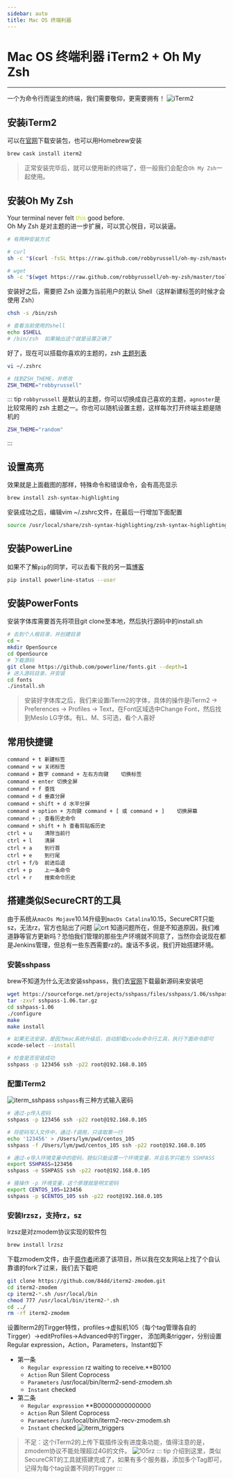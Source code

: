```yaml
---
sidebar: auto
title: Mac OS 终端利器
---
```


# Mac OS 终端利器 iTerm2 + Oh My Zsh
***
一个为命令行而诞生的终端，我们需要敬仰，更需要拥有！
![iTerm2](http://q04rnakch.bkt.clouddn.com/iTerm2/iTerm2.jpg!84dd)

## 安装iTerm2
可以在[官网](https://www.iterm2.com/downloads.html)下载安装包，也可以用Homebrew安装
```sh
brew cask install iterm2
```
> 正常安装完毕后，就可以使用新的终端了，但一般我们会配合`Oh My Zsh`一起使用。

## 安装Oh My Zsh
Your terminal never felt *<font color="#c5d928">this</font>* good before.  
Oh My Zsh 是对主题的进一步扩展，可以赏心悦目，可以装逼。
```sh
# 有两种安装方式

# curl
sh -c "$(curl -fsSL https://raw.github.com/robbyrussell/oh-my-zsh/master/tools/install.sh)"

# wget
sh -c "$(wget https://raw.github.com/robbyrussell/oh-my-zsh/master/tools/install.sh -O -)"
```
安装好之后，需要把 Zsh 设置为当前用户的默认 Shell（这样新建标签的时候才会使用 Zsh）
```sh
chsh -s /bin/zsh

# 查看当前使用的shell
echo $SHELL
# /bin/zsh  如果输出这个就是设置正确了
```
好了，现在可以搭载你喜欢的主题的，zsh [主题列表](https://github.com/robbyrussell/oh-my-zsh/wiki/themes)
```sh
vi ~/.zshrc

# 找到ZSH_THEME，并修改
ZSH_THEME="robbyrussell"
```
::: tip
`robbyrussell` 是默认的主题，你可以切换成自己喜欢的主题，`agnoster`是比较常用的 zsh 主题之一。你也可以随机设置主题，这样每次打开终端主题是随机的
```sh
ZSH_THEME="random"
```
:::

## 设置高亮
效果就是上面截图的那样，特殊命令和错误命令，会有高亮显示
```sh
brew install zsh-syntax-highlighting
```
安装成功之后，编辑vim ~/.zshrc文件，在最后一行增加下面配置
```sh
source /usr/local/share/zsh-syntax-highlighting/zsh-syntax-highlighting.zsh
```

## 安装PowerLine
如果不了解`pip`的同学，可以去看下我的另一篇[博客](/docs/python/pip/)
```sh
pip install powerline-status --user
```

## 安装PowerFonts
安装字体库需要首先将项目git clone至本地，然后执行源码中的install.sh
```sh
# 去到个人根目录，并创建目录
cd ~
mkdir OpenSource
cd OpenSource
# 下载源码
git clone https://github.com/powerline/fonts.git --depth=1
# 进入源码目录，并安装
cd fonts
./install.sh
```
> 安装好字体库之后，我们来设置iTerm2的字体，具体的操作是iTerm2 -> Preferences -> Profiles -> Text，在Font区域选中Change Font，然后找到Meslo LG字体。有L、M、S可选，看个人喜好

## 常用快捷键
```
command + t 新建标签
command + w 关闭标签
command + 数字 command + 左右方向键    切换标签
command + enter 切换全屏
command + f 查找
command + d 垂直分屏
command + shift + d 水平分屏
command + option + 方向键 command + [ 或 command + ]    切换屏幕
command + ; 查看历史命令
command + shift + h 查看剪贴板历史
ctrl + u    清除当前行
ctrl + l    清屏
ctrl + a    到行首
ctrl + e    到行尾
ctrl + f/b  前进后退
ctrl + p    上一条命令
ctrl + r    搜索命令历史
```

## 搭建类似SecureCRT的工具
由于系统从`macOs Mojave`10.14升级到`macOs Catalina`10.15，SecureCRT只能sz，无法rz，官方也贴出了问题
![crt](http://q04rnakch.bkt.clouddn.com/iTerm2/catalina_crt.png!84dd)
知道问题所在，但是不知道原因，我们难道静等官方更新吗？恐怕我们管理的那些生产环境就不同意了，当然你会说现在都是Jenkins管理，但总有一些东西需要rz的。废话不多说，我们开始搭建环境。
### 安装sshpass
brew不知道为什么无法安装sshpass，我们去[官网](https://sourceforge.net/projects/sshpass/)下载最新源码来安装吧
``` sh
wget https://sourceforge.net/projects/sshpass/files/sshpass/1.06/sshpass-1.06.tar.gz
tar -zxvf sshpass-1.06.tar.gz
cd sshpass-1.06
./configure
make
make install

# 如果无法安装，是因为mac系统升级后，自动卸载xcode命令行工具，执行下面命令即可
xcode-select --install

# 检查是否安装成功
sshpass -p 123456 ssh -p22 root@192.168.0.105
```
### 配置iTerm2
![iterm_sshpass](http://q04rnakch.bkt.clouddn.com/iTerm2/iterm_sshpass.png!84dd)
`sshpass`有三种方式输入密码
```sh
# 通过-p传入密码
sshpass -p 123456 ssh -p22 root@192.168.0.105

# 将密码写入文件中，通过-f调用，只读取第一行
echo '123456' > /Users/lym/pwd/centos_105
sshpass -f /Users/lym/pwd/centos_105 ssh -p22 root@192.168.0.105

# 通过-e导入环境变量中的密码，貌似只能设置一个环境变量，并且名字只能为 SSHPASS
export SSHPASS=123456
sshpass -e SSHPASS ssh -p22 root@192.168.0.105

# 骚操作 -p 环境变量，这个原理就是明文密码
export CENTOS_105=123456
sshpass -p $CENTOS_105 ssh -p22 root@192.168.0.105
```
### 安装lrzsz，支持rz，sz
lrzsz是对zmodem协议实现的软件包
``` sh
brew install lrzsz
```
下载zmodem文件，由于[原作者](https://github.com/mmastrac/)闭源了该项目，所以我在交友网站上找了个自认靠谱的fork了过来，我们去下载吧
``` sh
git clone https://github.com/84dd/iterm2-zmodem.git
cd iterm2-zmodem
cp iterm2-*.sh /usr/local/bin
chmod 777 /usr/local/bin/iterm2-*.sh
cd ../
rm -rf iterm2-zmodem
```
设置Iterm2的Tirgger特性，profiles->虚拟机105（每个tag管理各自的Tirgger）->editProfiles->Advanced中的Tirgger，
添加两条trigger，分别设置 Regular expression，Action，Parameters，Instant如下
- 第一条
   - `Regular expression` rz waiting to receive.\*\*B0100
   - `Action` Run Silent Coprocess
   - `Parameters` /usr/local/bin/iterm2-send-zmodem.sh
   - `Instant` checked
- 第二条
   - `Regular expression` \*\*B00000000000000
   - `Action` Run Silent Coprocess
   - `Parameters` /usr/local/bin/iterm2-recv-zmodem.sh
   - `Instant` checked
![iterm_triggers](http://q04rnakch.bkt.clouddn.com/iTerm2/iterm_triggers.png!84dd)
> 不足：这个iTerm2的上传下载插件没有进度条功能，值得注意的是，zmodem协议不能处理超过4G的文件。
![105rz](http://q04rnakch.bkt.clouddn.com/iTerm2/105rz.jpg!84dd)
::: tip
介绍到这里，类似SecureCRT的工具就搭建完成了，如果有多个服务器，添加多个Tag即可，记得为每个tag设置不同的Tirgger
:::
